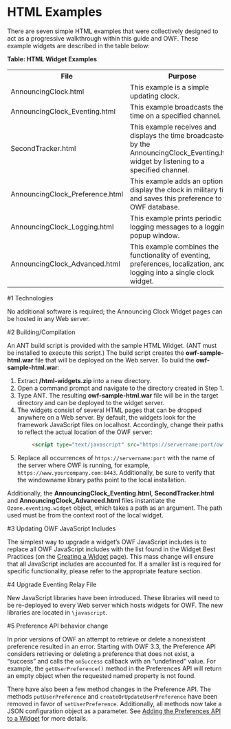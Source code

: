 #   HTML Examples

There are seven simple HTML examples that were collectively designed to act as a progressive walkthrough within this guide and OWF. These example widgets are described in the table below:

**Table: HTML Widget Examples**

<table>
    <tr>
        <th>File</th>
        <th> Purpose</th>
    </tr>
    <tr>
        <td>AnnouncingClock.html</td>
        <td>This example is a simple updating clock.</td>
    </tr>
    <tr>
        <td>AnnouncingClock_Eventing.html</td>
        <td>This example broadcasts the time on a specified channel.</td>
    </tr>
    <tr>
        <td>SecondTracker.html</td>
        <td>This example receives and displays the time broadcasted by the AnnouncingClock_Eventing.html widget by listening to a specified channel.</td>
    </tr>
    <tr>
        <td>AnnouncingClock_Preference.html</td>
        <td>This example adds an option to display the clock in military time and saves this preference to the OWF database.</td>
    </tr>
    <tr>
        <td>AnnouncingClock_Logging.html</td>
        <td>This example prints periodic logging messages to a logging popup window.</td>
    </tr>
    <tr>
        <td>AnnouncingClock_Advanced.html</td>
        <td>This example combines the functionality of eventing, preferences, localization, and logging into a single clock widget.</td>
    </tr>
</table>

#1   Technologies

No additional software is required; the Announcing Clock Widget pages can be hosted in any Web server.

#2   Building/Compilation

An ANT build script is provided with the sample HTML Widget. (ANT must be installed to execute this script.) The build script creates the **owf-sample-html.war** file that will be deployed on the Web server. To build the **owf-sample-html.war**: 

1. Extract **/html-widgets.zip** into a new directory.
2. Open a command prompt and navigate to the directory created in Step 1.
3. Type ANT. The resulting **owf-sample-html.war** file will be in the target directory and can be deployed to the widget server.
4. The widgets consist of several HTML pages that can be dropped anywhere on a Web server. By default, the widgets look for the framework JavaScript files on localhost. Accordingly, change their paths to reflect the actual location of the OWF server: 

```html
        <script type="text/javascript" src="https://servername:port/owf/js-min/owf-widget-min.js"></script>
```

5. Replace all occurrences of `https://servername:port` with the name of the server where OWF is running, for example, `https://www.yourcompany.com:8443`. Additionally, be sure to verify that the windowname library paths point to the local installation.

Additionally, the **AnnouncingClock_Eventing.html**, **SecondTracker.html** and **AnnouncingClock_Advanced.html** files instantiate the `Ozone.eventing.widget` object, which takes a path as an argument. The path used must be from the context root of the local widget.

#3   Updating OWF JavaScript Includes

The simplest way to upgrade a widget’s OWF JavaScript includes is to replace all OWF JavaScript includes with the list found in the Widget Best Practices (on the [Creating a Widget](OWF-7-Developer-Creating-a-Widget) page). This mass change will ensure that all JavaScript includes are accounted for. If a smaller list is required for specific functionality, please refer to the appropriate feature section. 

#4   Upgrade Eventing Relay File

New JavaScript libraries have been introduced. These libraries will need to be re-deployed to every Web server which hosts widgets for OWF. The new libraries are located in `\javascript`.

#5   Preference API behavior change

In prior versions of OWF an attempt to retrieve or delete a nonexistent preference resulted in an error. Starting with OWF 3.3, the Preference API considers retrieving or deleting a preference that does not exist, a “success” and calls the `onSuccess` callback with an “undefined” value. For example, the `getUserPreference()` method in the Preferences API will return an empty object when the requested named property is not found.

There have also been a few method changes in the Preference API. The methods `putUserPreference` and `createOrUpdateUserPreference` have been removed in favor of `setUserPreference`. Additionally, all methods now take a JSON configuration object as a parameter. See [Adding the Preferences API to a Widget](OWF-7-Developer-Adding-Preferences-API-to-Widget) for more details.